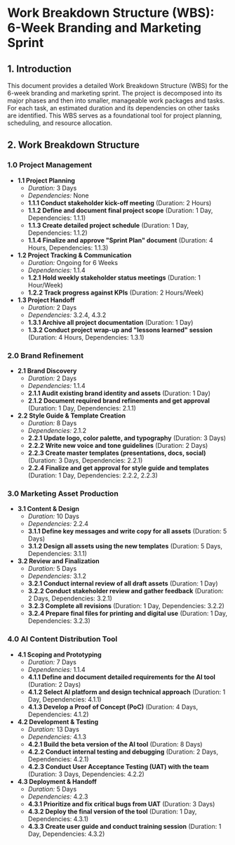 # Work Breakdown Structure (WBS): 6-Week Branding and Marketing Sprint

## 1. Introduction

This document provides a detailed Work Breakdown Structure (WBS) for the 6-week branding and marketing sprint. The project is decomposed into its major phases and then into smaller, manageable work packages and tasks. For each task, an estimated duration and its dependencies on other tasks are identified. This WBS serves as a foundational tool for project planning, scheduling, and resource allocation.

## 2. Work Breakdown Structure

### **1.0 Project Management**

*   **1.1 Project Planning**
    *   *Duration:* 3 Days
    *   *Dependencies:* None
    *   **1.1.1 Conduct stakeholder kick-off meeting** (Duration: 2 Hours)
    *   **1.1.2 Define and document final project scope** (Duration: 1 Day, Dependencies: 1.1.1)
    *   **1.1.3 Create detailed project schedule** (Duration: 1 Day, Dependencies: 1.1.2)
    *   **1.1.4 Finalize and approve "Sprint Plan" document** (Duration: 4 Hours, Dependencies: 1.1.3)
*   **1.2 Project Tracking & Communication**
    *   *Duration:* Ongoing for 6 Weeks
    *   *Dependencies:* 1.1.4
    *   **1.2.1 Hold weekly stakeholder status meetings** (Duration: 1 Hour/Week)
    *   **1.2.2 Track progress against KPIs** (Duration: 2 Hours/Week)
*   **1.3 Project Handoff**
    *   *Duration:* 2 Days
    *   *Dependencies:* 3.2.4, 4.3.2
    *   **1.3.1 Archive all project documentation** (Duration: 1 Day)
    *   **1.3.2 Conduct project wrap-up and "lessons learned" session** (Duration: 4 Hours, Dependencies: 1.3.1)

### **2.0 Brand Refinement**

*   **2.1 Brand Discovery**
    *   *Duration:* 2 Days
    *   *Dependencies:* 1.1.4
    *   **2.1.1 Audit existing brand identity and assets** (Duration: 1 Day)
    *   **2.1.2 Document required brand refinements and get approval** (Duration: 1 Day, Dependencies: 2.1.1)
*   **2.2 Style Guide & Template Creation**
    *   *Duration:* 8 Days
    *   *Dependencies:* 2.1.2
    *   **2.2.1 Update logo, color palette, and typography** (Duration: 3 Days)
    *   **2.2.2 Write new voice and tone guidelines** (Duration: 2 Days)
    *   **2.2.3 Create master templates (presentations, docs, social)** (Duration: 3 Days, Dependencies: 2.2.1)
    *   **2.2.4 Finalize and get approval for style guide and templates** (Duration: 1 Day, Dependencies: 2.2.2, 2.2.3)

### **3.0 Marketing Asset Production**

*   **3.1 Content & Design**
    *   *Duration:* 10 Days
    *   *Dependencies:* 2.2.4
    *   **3.1.1 Define key messages and write copy for all assets** (Duration: 5 Days)
    *   **3.1.2 Design all assets using the new templates** (Duration: 5 Days, Dependencies: 3.1.1)
*   **3.2 Review and Finalization**
    *   *Duration:* 5 Days
    *   *Dependencies:* 3.1.2
    *   **3.2.1 Conduct internal review of all draft assets** (Duration: 1 Day)
    *   **3.2.2 Conduct stakeholder review and gather feedback** (Duration: 2 Days, Dependencies: 3.2.1)
    *   **3.2.3 Complete all revisions** (Duration: 1 Day, Dependencies: 3.2.2)
    *   **3.2.4 Prepare final files for printing and digital use** (Duration: 1 Day, Dependencies: 3.2.3)

### **4.0 AI Content Distribution Tool**

*   **4.1 Scoping and Prototyping**
    *   *Duration:* 7 Days
    *   *Dependencies:* 1.1.4
    *   **4.1.1 Define and document detailed requirements for the AI tool** (Duration: 2 Days)
    *   **4.1.2 Select AI platform and design technical approach** (Duration: 1 Day, Dependencies: 4.1.1)
    *   **4.1.3 Develop a Proof of Concept (PoC)** (Duration: 4 Days, Dependencies: 4.1.2)
*   **4.2 Development & Testing**
    *   *Duration:* 13 Days
    *   *Dependencies:* 4.1.3
    *   **4.2.1 Build the beta version of the AI tool** (Duration: 8 Days)
    *   **4.2.2 Conduct internal testing and debugging** (Duration: 2 Days, Dependencies: 4.2.1)
    *   **4.2.3 Conduct User Acceptance Testing (UAT) with the team** (Duration: 3 Days, Dependencies: 4.2.2)
*   **4.3 Deployment & Handoff**
    *   *Duration:* 5 Days
    *   *Dependencies:* 4.2.3
    *   **4.3.1 Prioritize and fix critical bugs from UAT** (Duration: 3 Days)
    *   **4.3.2 Deploy the final version of the tool** (Duration: 1 Day, Dependencies: 4.3.1)
    *   **4.3.3 Create user guide and conduct training session** (Duration: 1 Day, Dependencies: 4.3.2)